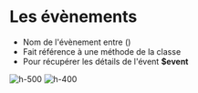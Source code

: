 <!-- .slide -->

# Les évènements

-   Nom de l'évènement entre ()<br>
-   Fait référence à une méthode de la classe<br>
-   Pour récupérer les détails de l'évent <b>\$event</b>

![h-500](assets/images/school/event/event_ts.png)
![h-400](assets/images/school/event/event_html.png)
